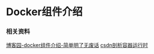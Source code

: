 # Docker组件介绍


### 相关资料

[博客园-docker组件介绍-简单明了无废话](https://www.cnblogs.com/menkeyi/p/13784429.html)
[csdn剖析容器运行时](https://blog.csdn.net/m0_57776598/article/details/126963904)
